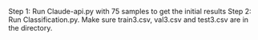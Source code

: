 Step 1: Run Claude-api.py with 75 samples to get the initial results
Step 2: Run Classification.py. Make sure train3.csv, val3.csv and test3.csv are in the directory.
